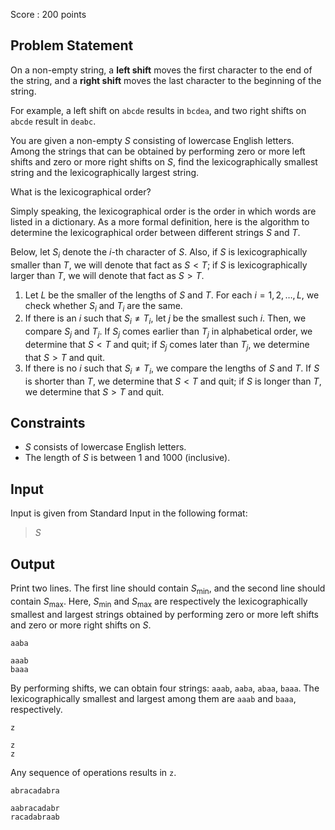 Score : $200$ points

## Problem Statement

On a non-empty string, a **left shift** moves the first character to the end of the string, and a **right shift** moves the last character to the beginning of the string.

For example, a left shift on `abcde` results in `bcdea`, and two right shifts on `abcde` result in `deabc`.

You are given a non-empty $S$ consisting of lowercase English letters. Among the strings that can be obtained by performing zero or more left shifts and zero or more right shifts on $S$, find the lexicographically smallest string and the lexicographically largest string.

What is the lexicographical order?

Simply speaking, the lexicographical order is the order in which words are listed in a dictionary. As a more formal definition, here is the algorithm to determine the lexicographical order between different strings $S$ and $T$.

Below, let $S_i$ denote the $i$-th character of $S$. Also, if $S$ is lexicographically smaller than $T$, we will denote that fact as $S \lt T$; if $S$ is lexicographically larger than $T$, we will denote that fact as $S \gt T$.

1. Let $L$ be the smaller of the lengths of $S$ and $T$. For each $i=1,2,\dots,L$, we check whether $S_i$ and $T_i$ are the same.
2. If there is an $i$ such that $S_i \neq T_i$, let $j$ be the smallest such $i$. Then, we compare $S_j$ and $T_j$. If $S_j$ comes earlier than $T_j$ in alphabetical order, we determine that $S \lt T$ and quit; if $S_j$ comes later than $T_j$, we determine that $S \gt T$ and quit.
3. If there is no $i$ such that $S_i \neq T_i$, we compare the lengths of $S$ and $T$. If $S$ is shorter than $T$, we determine that $S \lt T$ and quit; if $S$ is longer than $T$, we determine that $S \gt T$ and quit.

## Constraints

- $S$ consists of lowercase English letters.
- The length of $S$ is between $1$ and $1000$ (inclusive).

## Input

Input is given from Standard Input in the following format:

> $S$

## Output

Print two lines. The first line should contain $S_{\min}$, and the second line should contain $S_{\max}$. Here, $S_{\min}$ and $S_{\max}$ are respectively the lexicographically smallest and largest strings obtained by performing zero or more left shifts and zero or more right shifts on $S$.

```input1
aaba
```

```output1
aaab
baaa
```

By performing shifts, we can obtain four strings: `aaab`, `aaba`, `abaa`, `baaa`. The lexicographically smallest and largest among them are `aaab` and `baaa`, respectively.

```input2
z
```

```output2
z
z
```

Any sequence of operations results in `z`.

```input3
abracadabra
```

```output3
aabracadabr
racadabraab
```